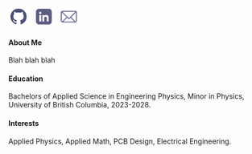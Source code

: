 <div style="display:flex; gap:10px; align-items:center;">
  <a href="https://github.com/AbigailAdam" target="_blank">
    <img src="/static/assets/img/github.png" alt="GitHub" style="width:40px; height:40px; object-fit:contain;">
  </a>
  <a href="https://www.linkedin.com/in/abigail-adam-b086b0249/" target="_blank">
    <img src="/static/assets/img/linkedin_2.png" alt="LinkedIn" style="width:40px; height:40px; object-fit:contain;">
  </a>
  <a href="acadam00@gmail.com" target="_blank">
    <img src="/static/assets/img/gmail.png" alt="Email" style="width:40px; height:40px; object-fit:contain;">
  </a>
</div>

#### About Me 
Blah blah blah

#### Education
Bachelors of Applied Science in Engineering Physics, Minor in Physics, University of British Columbia, 2023-2028. 

#### Interests
Applied Physics, Applied Math, PCB Design, Electrical Engineering. 
